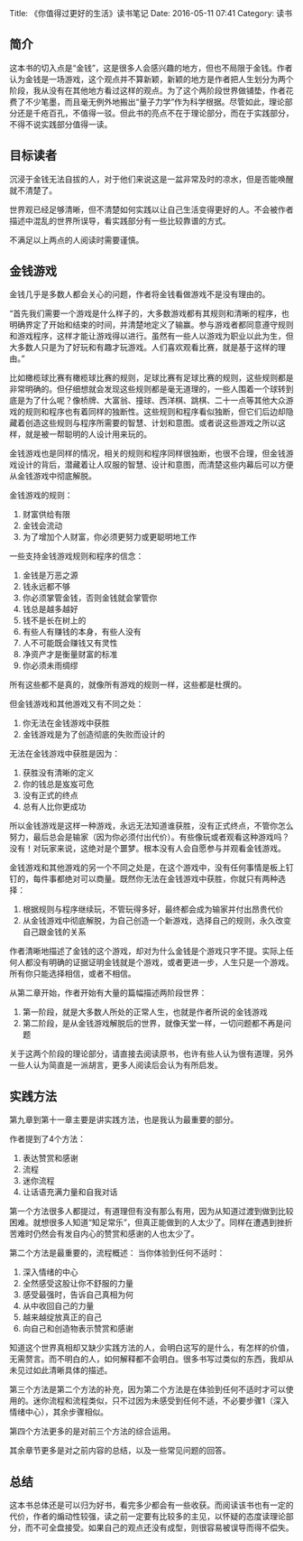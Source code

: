 Title: 《你值得过更好的生活》读书笔记
Date: 2016-05-11 07:41
Category: 读书

## 简介

这本书的切入点是“金钱”，这是很多人会感兴趣的地方，但也不局限于金钱。作者认为金钱是一场游戏，这个观点并不算新颖，新颖的地方是作者把人生划分为两个阶段，我从没有在其他地方看过这样的观点。为了这个两阶段世界做铺垫，作者花费了不少笔墨，而且毫无例外地搬出“量子力学”作为科学根据。尽管如此，理论部分还是千疮百孔，不值得一驳。但此书的亮点不在于理论部分，而在于实践部分，不得不说实践部分值得一读。

## 目标读者

沉浸于金钱无法自拔的人，对于他们来说这是一盆非常及时的凉水，但是否能唤醒就不清楚了。

世界观已经足够清晰，但不清楚如何实践以让自己生活变得更好的人。不会被作者描述中混乱的世界所误导，看实践部分有一些比较靠谱的方式。

不满足以上两点的人阅读时需要谨慎。

## 金钱游戏

金钱几乎是多数人都会关心的问题，作者将金钱看做游戏不是没有理由的。

“首先我们需要一个游戏是什么样子的，大多数游戏都有其规则和清晰的程序，也明确界定了开始和结束的时间，并清楚地定义了输赢。参与游戏者都同意遵守规则和游戏程序，这样才能让游戏得以进行。虽然有一些人以游戏为职业以此为生，但大多数人只是为了好玩和有趣才玩游戏。人们喜欢观看比赛，就是基于这样的理由。”

比如橄榄球比赛有橄榄球比赛的规则，足球比赛有足球比赛的规则，这些规则都是非常明确的。但仔细想就会发现这些规则都是毫无道理的，一些人围着一个球转到底是为了什么呢？像桥牌、大富翁、撞球、西洋棋、跳棋、二十一点等其他大众游戏的规则和程序也有着同样的独断性。这些规则和程序看似独断，但它们后边却隐藏着创造这些规则与程序所需要的智慧、计划和意图。或者说这些游戏之所以这样，就是被一帮聪明的人设计用来玩的。

金钱游戏也是同样的情况，相关的规则和程序同样很独断，也很不合理，但金钱游戏设计的背后，潜藏着让人叹服的智慧、设计和意图，而清楚这些内幕后可以方便从金钱游戏中彻底解脱。

金钱游戏的规则：
1. 财富供给有限
2. 金钱会流动
3. 为了增加个人财富，你必须更努力或更聪明地工作

一些支持金钱游戏规则和程序的信念：
1. 金钱是万恶之源
2. 钱永远都不够
3. 你必须掌管金钱，否则金钱就会掌管你
4. 钱总是越多越好
5. 钱不是长在树上的
6. 有些人有赚钱的本身，有些人没有
7. 人不可能既会赚钱又有灵性
8. 净资产才是衡量财富的标准
9. 你必须未雨绸缪

所有这些都不是真的，就像所有游戏的规则一样，这些都是杜撰的。

但金钱游戏和其他游戏又有不同之处：
1. 你无法在金钱游戏中获胜
2. 金钱游戏是为了创造彻底的失败而设计的

无法在金钱游戏中获胜是因为：
1. 获胜没有清晰的定义
2. 你的钱总是岌岌可危
3. 没有正式的终点
4. 总有人比你更成功

所以金钱游戏是这样一种游戏，永远无法知道谁获胜，没有正式终点，不管你怎么努力，最后总会是输家（因为你必须付出代价）。有些像玩或者观看这种游戏吗？没有！对玩家来说，这绝对是个噩梦。根本没有人会自愿参与并观看金钱游戏。

金钱游戏和其他游戏的另一个不同之处是，在这个游戏中，没有任何事情是板上钉钉的，每件事都绝对可以商量。既然你无法在金钱游戏中获胜，你就只有两种选择：
1. 根据规则与程序继续玩，不管玩得多好，最终都会成为输家并付出昂贵代价
2. 从金钱游戏中彻底解脱，为自己创造一个新游戏，选择自己的规则，永久改变自己跟金钱的关系

作者清晰地描述了金钱的这个游戏，却对为什么金钱是个游戏只字不提。实际上任何人都没有明确的证据证明金钱就是个游戏，或者更进一步，人生只是一个游戏。所有你只能选择相信，或者不相信。

从第二章开始，作者开始有大量的篇幅描述两阶段世界：
1. 第一阶段，就是大多数人所处的正常人生，也就是作者所说的金钱游戏
2. 第二阶段，是从金钱游戏解脱后的世界，就像天堂一样，一切问题都不再是问题

关于这两个阶段的理论部分，请直接去阅读原书，也许有些人认为很有道理，另外一些人认为简直是一派胡言，更多人阅读后会认为有所启发。

## 实践方法

第九章到第十一章主要是讲实践方法，也是我认为最重要的部分。

作者提到了4个方法：
1. 表达赞赏和感谢
2. 流程
3. 迷你流程
4. 让话语充满力量和自我对话

第一个方法很多人都提过，有道理但有没有那么有用，因为从知道过渡到做到比较困难。就想很多人知道“知足常乐”，但真正能做到的人太少了。同样在遭遇到挫折苦难时仍然会有发自内心的赞赏和感谢的人也太少了。

第二个方法是最重要的，流程概述：
当你体验到任何不适时：
1. 深入情绪的中心
2. 全然感受这股让你不舒服的力量
3. 感受最强时，告诉自己真相为何
4. 从中收回自己的力量
5. 越来越绽放真正的自己
6. 向自己和创造物表示赞赏和感谢

知道这个世界真相却又缺少实践方法的人，会明白这写的是什么，有怎样的价值，无需赘言。而不明白的人，如何解释都不会明白。很多书写过类似的东西，我却从未见过如此清晰具体的描述。

第三个方法是第二个方法的补充，因为第二个方法是在体验到任何不适时才可以使用的。迷你流程和流程类似，只不过因为未感受到任何不适，不必要步骤1（深入情绪中心），其余步骤相似。

第四个方法更多的是对前三个方法的综合运用。

其余章节更多是对之前内容的总结，以及一些常见问题的回答。

## 总结

这本书总体还是可以归为好书，看完多少都会有一些收获。而阅读该书也有一定的代价，作者的煽动性较强，读之前一定要有比较多的主见，以怀疑的态度读理论部分，而不可全盘接受。如果自己的观点还没有成型，则很容易被误导而得不偿失。

